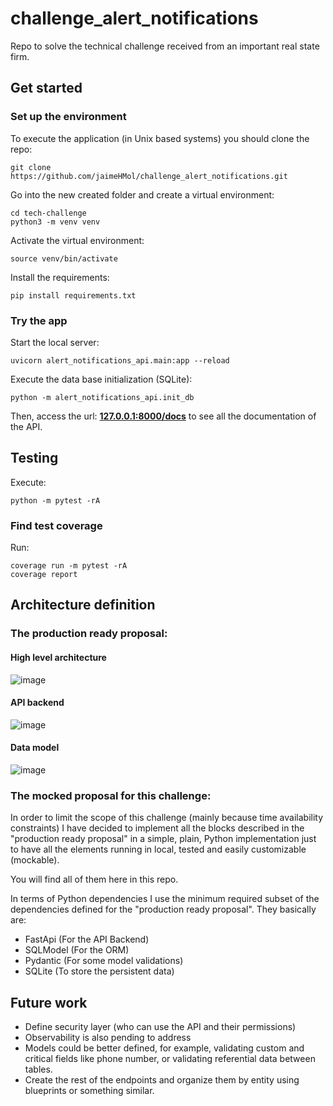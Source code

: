 # challenge_alert_notifications
Repo to solve the technical challenge received from an important real state firm.


## Get started
### Set up the environment
To execute the application (in Unix based systems) you should clone the repo:
```
git clone https://github.com/jaimeHMol/challenge_alert_notifications.git
```

Go into the new created folder and create a virtual environment:
```
cd tech-challenge
python3 -m venv venv
```

Activate the virtual environment:
```
source venv/bin/activate
```

Install the requirements:
```
pip install requirements.txt
```

### Try the app
Start the local server:
```
uvicorn alert_notifications_api.main:app --reload
```

Execute the data base initialization (SQLite):
```
python -m alert_notifications_api.init_db
```

Then, access the url: **[127.0.0.1:8000/docs](127.0.0.1:8000/docs)** to see all the documentation of the API.


## Testing
Execute:
```
python -m pytest -rA
```

### Find test coverage
Run:
```
coverage run -m pytest -rA
coverage report
```

## Architecture definition
### The production ready proposal:
#### High level architecture
![image](https://github.com/jaimeHMol/challenge_alert_notifications/assets/28209920/908d6421-ea4d-47e5-9a60-c0b550172d37)

#### API backend
![image](https://github.com/jaimeHMol/challenge_alert_notifications/assets/28209920/2ae15832-73bc-48aa-b5d8-f9d04cb5dbb6)

#### Data model
![image](https://github.com/jaimeHMol/challenge_alert_notifications/assets/28209920/6b0e7f83-43b9-4030-9d92-556eb0d3ce78)


### The mocked proposal for this challenge:
In order to limit the scope of this challenge (mainly because time availability
constraints) I have decided to implement all the blocks described in the "production
ready proposal" in a simple, plain, Python implementation just to have all the elements
running in local, tested and easily customizable (mockable).

You will find all of them here in this repo.

In terms of Python dependencies I use the minimum required subset of the dependencies
defined for the "production ready proposal". They basically are:
* FastApi (For the API Backend)
* SQLModel (For the ORM)
* Pydantic (For some model validations)
* SQLite (To store the persistent data)



## Future work
* Define security layer (who can use the API and their permissions)
* Observability is also pending to address
* Models could be better defined, for example, validating custom and critical fields like phone number, or validating referential data between tables.
* Create the rest of the endpoints and organize them by entity using blueprints or something similar.